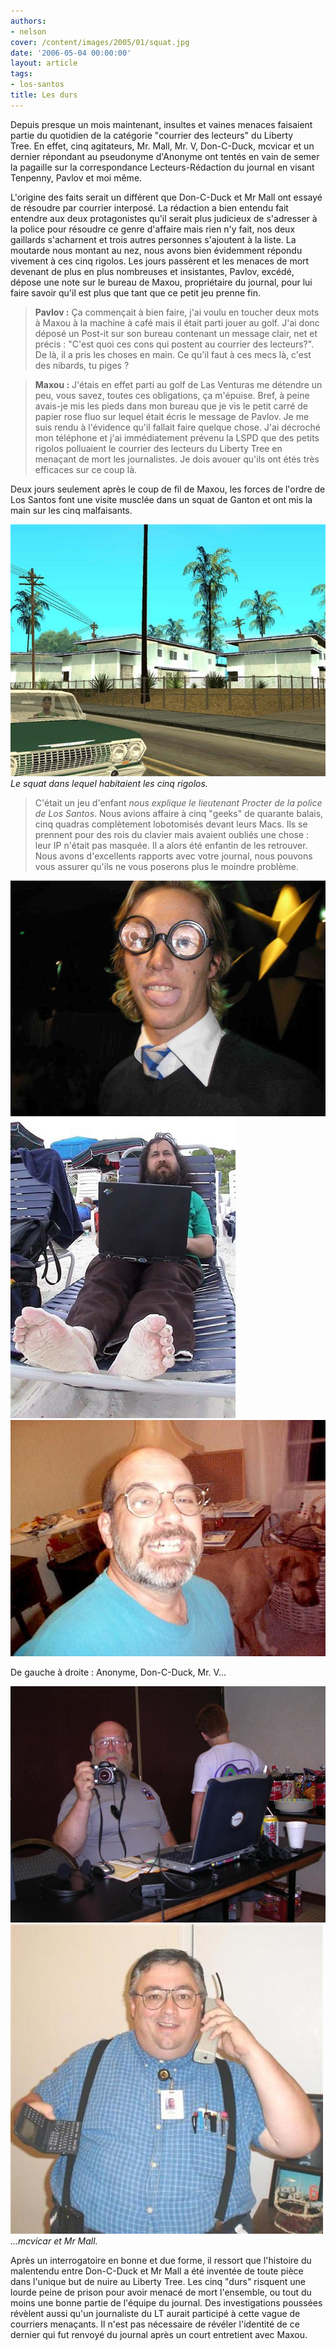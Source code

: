 ```yaml
---
authors:
- nelson
cover: /content/images/2005/01/squat.jpg
date: '2006-05-04 00:00:00'
layout: article
tags:
- los-santos
title: Les durs
---
```



Depuis presque un mois maintenant, insultes et vaines menaces faisaient partie du quotidien de la catégorie "courrier des lecteurs" du Liberty Tree.&nbsp;En effet, cinq agitateurs, Mr. Mall, Mr. V, Don-C-Duck, mcvicar et un dernier répondant au pseudonyme d'Anonyme ont tentés en vain de semer la pagaille sur la correspondance Lecteurs-Rédaction du journal en visant Tenpenny, Pavlov et moi même.

L'origine des faits serait un différent que Don-C-Duck et Mr Mall ont essayé de résoudre par courrier interposé. La rédaction a bien entendu fait entendre aux deux protagonistes qu'il serait plus judicieux de s'adresser à la police pour résoudre ce genre d'affaire mais rien n'y fait, nos deux gaillards s'acharnent et trois autres personnes s'ajoutent à la liste. La moutarde nous montant au nez, nous avons bien évidemment répondu vivement à ces cinq rigolos. Les jours passèrent et les menaces de mort devenant de plus en plus nombreuses et insistantes, Pavlov, excédé, dépose une note sur le bureau de Maxou, propriétaire du journal, pour lui faire savoir qu'il est plus que tant que ce petit jeu prenne fin.

> **Pavlov :** Ça commençait à bien faire, j'ai voulu en toucher deux mots à Maxou à la machine à café mais il était parti jouer au golf. J'ai donc déposé un Post-it sur son bureau contenant un message clair, net et précis : "C'est quoi ces cons qui postent au courrier des lecteurs?". De là, il a pris les choses en main. Ce qu'il faut à ces mecs là, c'est des nibards, tu piges ?

> **Maxou :** J'étais en effet parti au golf de Las Venturas me détendre un peu, vous savez, toutes ces obligations, ça m'épuise. Bref, à peine avais-je mis les pieds dans mon bureau que je vis le petit carré de papier rose fluo sur lequel était écris le message de Pavlov. Je me suis rendu à l'évidence qu'il fallait faire quelque chose. J'ai décroché mon téléphone et j'ai immédiatement prévenu la LSPD que des petits rigolos polluaient le courrier des lecteurs du Liberty Tree en menaçant de mort les journalistes. Je dois avouer qu'ils ont étés très efficaces sur ce coup là.

Deux jours seulement après le coup de fil de Maxou, les forces de l'ordre de Los Santos font une visite musclée dans un squat de Ganton et ont mis la main sur les cinq malfaisants.

![Le squat dans lequel habitaient les cinq rigolos.](/content/images/2005/01/squat.jpg)
_Le squat dans lequel habitaient les cinq rigolos._

> C'était un jeu d'enfant _nous explique le lieutenant Procter de la police de Los Santos_. Nous avions affaire à cinq "geeks" de quarante balais, cinq quadras complètement lobotomisés devant leurs Macs. Ils se prennent pour des rois du clavier mais avaient oubliés une chose : leur IP n'était pas masquée. Il a alors été enfantin de les retrouver. Nous avons d'excellents rapports avec votre journal, nous pouvons vous assurer qu'ils ne vous poserons plus le moindre problème.

![](/content/images/2005/01/anonyme.jpg)
![](/content/images/2005/01/doncduck.jpg)
![](/content/images/2005/01/mrv.jpg)

De gauche à droite : Anonyme, Don-C-Duck, Mr. V...

![](/content/images/2005/01/mvicar.jpg)
![...mcvicar et Mr Mall.](/content/images/2005/01/mall.jpg)
_...mcvicar et Mr Mall._

Après un interrogatoire en bonne et due forme, il ressort que l'histoire du malentendu entre Don-C-Duck et Mr Mall a été inventée de toute pièce dans l'unique but de nuire au Liberty Tree. Les cinq "durs" risquent une lourde peine de prison pour avoir menacé de mort l'ensemble, ou tout du moins une bonne partie de l'équipe du journal. Des investigations poussées révèlent aussi qu'un journaliste du LT aurait participé à cette vague de courriers menaçants. Il n'est pas nécessaire de révéler l'identité de ce dernier qui fut renvoyé du journal après un court entretient avec Maxou.